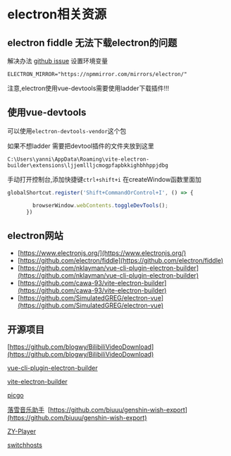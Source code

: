 # electron相关资源

## electron fiddle 无法下载electron的问题

解决办法
[github issue](https://github.com/electron/fiddle/issues/258)
设置环境变量

```text
ELECTRON_MIRROR="https://npmmirror.com/mirrors/electron/"
```

注意,electron使用vue-devtools需要使用ladder下载插件!!!

## 使用vue-devtools

可以使用`electron-devtools-vendor`这个包

如果不想ladder
需要把devtool插件的文件夹放到这里

```text
C:\Users\yanni\AppData\Roaming\vite-electron-builder\extensions\ljjemllljcmogpfapbkkighbhhppjdbg
```

手动打开控制台,添加快捷键`ctrl+shift+i`
在createWindow函数里面加

```javascript
globalShortcut.register('Shift+CommandOrControl+I', () => {

        browserWindow.webContents.toggleDevTools();
      })
```

## electron网站

-  [https://www.electronjs.org/](https://www.electronjs.org/)
- [https://github.com/electron/fiddle](https://github.com/electron/fiddle)
- [https://github.com/nklayman/vue-cli-plugin-electron-builder](https://github.com/nklayman/vue-cli-plugin-electron-builder)
- [https://github.com/cawa-93/vite-electron-builder](https://github.com/cawa-93/vite-electron-builder)
- [https://github.com/SimulatedGREG/electron-vue](https://github.com/SimulatedGREG/electron-vue)

## 开源项目

[https://github.com/blogwy/BilibiliVideoDownload](https://github.com/blogwy/BilibiliVideoDownload)

[vue-cli-plugin-electron-builder](https://github.com/nklayman/vue-cli-plugin-electron-builder)

[vite-electron-builder](https://github.com/cawa-93/vite-electron-builder)

[picgo](https://github.com/Molunerfinn/PicGo)

[落雪音乐助手](https://github.com/lyswhut/lx-music-desktop)
​
[https://github.com/biuuu/genshin-wish-export](https://github.com/biuuu/genshin-wish-export)

[ZY-Player](https://github.com/cuiocean/ZY-Player)

[switchhosts](https://github.com/oldj/SwitchHosts)
